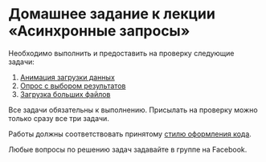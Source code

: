 # Домашнее задание к лекции «Асинхронные запросы»

Необходимо выполнить и предоставить на проверку следующие задачи:

1. [Анимация загрузки данных](./preloader)
2. [Опрос с выбором результатов](./poll)
3. [Загрузка больших файлов](./progressbar)

Все задачи обязательны к выполнению. Присылать на проверку можно только сразу все три задачи.

Работы должны соответствовать принятому [стилю оформления кода](https://github.com/netology-code/codestyle).

Любые вопросы по решению задач задавайте в группе на Facebook.
